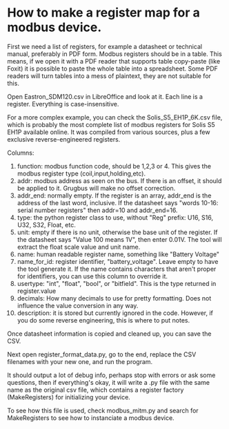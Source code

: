 # How to make a register map for a modbus device.

First we need a list of registers, for example a datasheet or technical manual, preferably in PDF form. Modbus registers should be in a table. This means, if we open it with a PDF reader that supports table copy-paste (like Foxit) it is possible to paste the whole table into a spreadsheet. Some PDF readers will turn tables into a mess of plaintext, they are not suitable for this.

Open Eastron_SDM120.csv in LibreOffice and look at it. Each line is a register. Everything is case-insensitive.

For a more complex example, you can check the Solis_S5_EH1P_6K.csv file, which is probably the most complete list of modbus registers for Solis S5 EH1P available online. It was compiled from various sources, plus a few exclusive reverse-engineered registers.

Columns:

1) function: modbus function code, should be 1,2,3 or 4. This gives the modbus register type (coil,input,holding,etc).
2) addr: modbus address as seen on the bus. If there is an offset, it should be applied to it. Grugbus will make no offset correction.
3) addr_end: normally empty. If the register is an array, addr_end is the address of the last word, inclusive. If the datasheet says "words 10-16: serial number registers" then addr=10 and addr_end=16.
3) type: the python register class to use, without "Reg" prefix: U16, S16, U32, S32, Float, etc.
4) unit: empty if there is no unit, otherwise the base unit of the register. If the datasheet says "Value 100 means 1V", then enter 0.01V. The tool will extract the float scale value and unit name.
5) name: human readable register name, something like "Battery Voltage"
6) name_for_id: register identifier, "battery_voltage". Leave empty to have the tool generate it. If the name contains characters that aren't proper for identifiers, you can use this column to override it.
7) usertype: "int", "float", "bool", or "bitfield". This is the type returned in register.value
8) decimals: How many decimals to use for pretty formatting. Does not influence the value conversion in any way.
9) description: it is stored but currently ignored in the code. However, if you do some reverse engineering, this is where to put notes.

Once datasheet information is copied and cleaned up, you can save the CSV.

Next open register_format_data.py, go to the end, replace the CSV filenames with your new one, and run the program.

It should output a lot of debug info, perhaps stop with errors or ask some questions, then if everything's okay, it will write a .py file with the same name as the original csv file, which contains a register factory (MakeRegisters) for initializing your device.

To see how this file is used, check modbus_mitm.py and search for MakeRegisters to see how to instanciate a modbus device.


